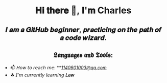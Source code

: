 <h1 align="center"> 𝐇𝐢 𝐭𝐡𝐞𝐫𝐞 👋, 𝐈'𝐦 Charles </h1>

<h2 align="center"> 𝑰 𝒂𝒎 𝒂 𝑮𝒊𝒕𝑯𝒖𝒃 𝒃𝒆𝒈𝒊𝒏𝒏𝒆𝒓, 𝒑𝒓𝒂𝒄𝒕𝒊𝒄𝒊𝒏𝒈 𝒐𝒏 𝒕𝒉𝒆 𝒑𝒂𝒕𝒉 𝒐𝒇 𝒂 𝒄𝒐𝒅𝒆 𝒘𝒊𝒛𝒂𝒓𝒅.</h2>

<h2 align="center"> 𝕷𝖆𝖓𝖌𝖚𝖆𝖌𝖊𝖘 𝖆𝖓𝖉 𝕿𝖔𝖔𝖑𝖘: </h2>


* 📫 𝘏𝘰𝘸 𝘵𝘰 𝘳𝘦𝘢𝘤𝘩 𝘮𝘦: ***1140601003@qq.com* 
* ☘ 𝘐’𝘮 𝘤𝘶𝘳𝘳𝘦𝘯𝘵𝘭𝘺 𝘭𝘦𝘢𝘳𝘯𝘪𝘯𝘨 **𝘓𝘢𝘸**

